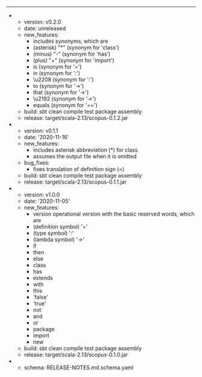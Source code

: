 ---
- - version: v0.2.0
  - date: unreleased
  - new_features:
    - includes synonyms, which are
    - (asterisk) "*" (synonym for 'class')
    - (minus) "-" (synonym for 'has')
    - (plus) "+" (synonym for 'import')
    - is (synonym for '=')
    - in (synonym for ':')
    - \u2208 (synonym for ':')
    - to (synonym for '->')
    - that (synonym for '->')
    - \u2192 (synonym for '->')
    - equals (synonym for '==')
  - build: sbt clean compile test package assembly
  - release: target/scala-2.13/scopus-0.1.2.jar
- - version: v0.1.1
  - date: '2020-11-16'
  - new_features:
    - includes asterisk abbreviation (*) for class
    - assumes the output file when it is omitted
  - bug_fixes:
    - fixes translation of definition sign (=)
  - build: sbt clean compile test package assembly
  - release: target/scala-2.13/scopus-0.1.1.jar
- - version: v1.0.0
  - date: '2020-11-05'
  - new_features:
    - version operational version with the basic reserved words, which are
    - (definition symbol) '='
    - (type symbol) ':'
    - (lambda symbol) '->'
    - if
    - then
    - else
    - class
    - has
    - extends
    - with
    - this
    - 'false'
    - 'true'
    - not
    - and
    - or
    - package
    - import
    - new
  - build: sbt clean compile test package assembly
  - release: target/scala-2.13/scopus-0.1.0.jar
- - schema: RELEASE-NOTES.md.schema.yaml


